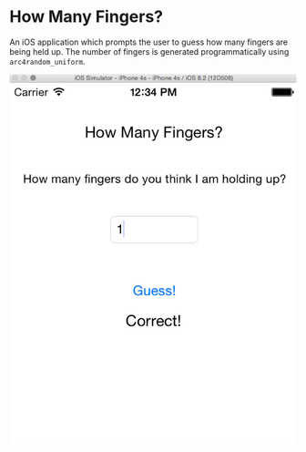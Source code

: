 # How Many Fingers?

An iOS application which prompts the user to guess how many fingers
are being held up. The number of fingers is generated programmatically
using `arc4random_uniform`. 

![How many fingers?](fingers.png)